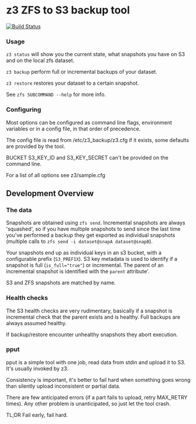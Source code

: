 # z3 ZFS to S3 backup tool

[![Build Status](https://travis-ci.org/PressLabs/z3.svg)](https://travis-ci.org/PressLabs/z3)

### Usage
`z3 status` will show you the current state, what snapshots you have on S3 and on the local
zfs dataset.

`z3 backup` perform full or incremental backups of your dataset.

`z3 restore` restores your dataset to a certain snapshot.

See `zfs SUBCOMMAND --help` for more info.

### Configuring
Most options can be configured as command line flags, environment variables or in a config file,
in that order of precedence.

The config file is read from /etc/z3_backup/z3.cfg if it exists, some defaults are provided by the tool.

BUCKET S3_KEY_ID and S3_KEY_SECRET can't be provided on the command line.

For a list of all options see z3/sample.cfg

## Development Overview

### The data
Snapshots are obtained using `zfs send`.
Incremental snapshots are always 'squashed', so if you have multiple snapshots to send
since the last time you've performed a backup they get exported as individual snapshots
(multiple calls to `zfs send -i dataset@snapA dataset@snapB`).

Your snapshots end up as individual keys in an s3 bucket, with a configurable prefix (`S3_PREFIX`).
S3 key metadata is used to identify if a snapshot is full (`is_full="true"`) or incremental.
The parent of an incremental snapshot is identified with the `parent` attribute'.

S3 and ZFS snapshots are matched by name.

### Health checks
The S3 health checks are very rudimentary, basically if a snapshot is incremental check
that the parent exists and is healthy. Full backups are always assumed healthy.

If backup/restore encounter unhealthy snapshots they abort execution.

### pput
pput is a simple tool with one job, read data from stdin and upload it to S3.
It's usually invoked by z3.

Consistency is important, it's better to fail hard when something goes wrong
than silently upload inconsistent or partial data.

There are few anticipated errors (if a part fails to upload, retry MAX_RETRY times).
Any other problem is unanticipated, so just let the tool crash.

TL;DR Fail early, fail hard.
